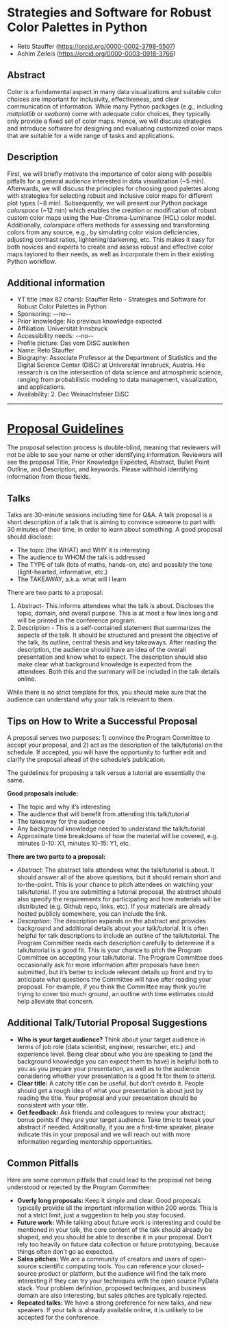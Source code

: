 # Strategies and Software for Robust Color Palettes in Python

* Reto Stauffer (https://orcid.org/0000-0002-3798-5507)
* Achim Zeileis (https://orcid.org/0000-0003-0918-3766)

## Abstract

Color is a fundamental aspect in many data visualizations and suitable color
choices are important for inclusivity, effectiveness, and clear communication
of information. While many Python packages (e.g., including _matplotlib_ or
_seaborn_) come with adequate color choices, they typically only provide a
fixed set of color maps. Hence, we will discuss strategies and introduce
software for designing and evaluating customized color maps that are suitable
for a wide range of tasks and applications.

## Description

First, we will briefly motivate the importance of color along with possible
pitfalls for a general audience interested in data visualization (~5 min).
Afterwards, we will discuss the principles for choosing good palettes
along with strategies for selecting robust and inclusive color maps for
different plot types (~8 min). Subsequently, we will present our Python package
_colorspace_ (~12 min) which enables the creation or modification of robust
custom color maps using the Hue-Chroma-Luminance (HCL) color model.
Additionally, _colorspace_ offers methods for assessing and transforming colors
from any source, e.g., by simulating color vision deficiencies, adjusting
contrast ratios, lightening/darkening, etc. This makes it easy for both novices
and experts to create and assess robust and effective color maps taylored to
their needs, as well as incorporate them in their existing Python workflow.


## Additional information

* YT title (max 82 chars): Stauffer Reto - Strategies and Software for Robust Color Palettes in Python
* Sponsoring: --no--
* Prior knowledge: No previous knowledge expected
* Affiliation: Universität Innsbruck
* Accessibility needs: --no--
* Profile picture: Das vom DiSC ausleihen
* Name: Reto Stauffer
* Biography: Associate Professor at the Department of Statistics and the Digital Science Center (DiSC) at Universität Innsbruck, Austria. His research is on the intersection of data science and atmospheric science, ranging from probabilistic modeling to data management, visualization, and applications.
* Availability: 2. Dec Weinachtsfeier DiSC



---

# [Proposal Guidelines](https://pydata.org/global2024/call-for-proposals)

The proposal selection process is double-blind, meaning that reviewers will not
be able to see your name or other identifying information. Reviewers will see
the proposal Title, Prior Knowledge Expected, Abstract, Bullet Point Outline,
and Description, and keywords. Please withhold identifying information from
those fields.

## Talks

Talks are 30-minute sessions including time for Q&A. A talk proposal is a short
description of a talk that is aiming to convince someone to part with 30
minutes of their time, in order to learn about something. A good proposal
should disclose:

* The topic (the WHAT) and WHY it is interesting
* The audience to WHOM the talk is addressed
* The TYPE of talk (lots of maths, hands-on, etc) and possibly the tone
  (light-hearted, informative, etc.)
* The TAKEAWAY, a.k.a. what will I learn

There are two parts to a proposal:

1. Abstract- This informs attendees what the talk is about. Discloses the
   topic, domain, and overall purpose. This is at most a few lines long and
   will be printed in the conference program.
2. Description - This is a self-contained statement that summarizes the aspects
   of the talk. It should be structured and present the objective of the talk,
   its outline, central thesis and key takeaways. After reading the
   description, the audience should have an idea of the overall presentation
   and know what to expect. The description should also make clear what
   background knowledge is expected from the attendees. Both this and the
   summary will be included in the talk details online.

While there is no strict template for this, you should make sure that the
audience can understand why your talk is relevant to them.


## Tips on How to Write a Successful Proposal

A proposal serves two purposes: 1) convince the Program Committee to accept
your proposal, and 2) act as the description of the talk/tutorial on the
schedule. If accepted, you will have the opportunity to further edit and
clarify the proposal ahead of the schedule’s publication.

The guidelines for proposing a talk versus a tutorial are essentially the same. 

**Good proposals include:**

* The topic and why it’s interesting
* The audience that will benefit from attending this talk/tutorial
* The takeaway for the audience
* Any background knowledge needed to understand the talk/tutorial
* Approximate time breakdowns of how the material will be covered, e.g. minutes
  0-10: X1, minutes 10-15: Y1, etc.

**There are two parts to a proposal:**

* _Abstract:_ The abstract tells attendees what the talk/tutorial is about. It
  should answer all of the above questions, but it should remain short and
  to-the-point. This is your chance to pitch attendees on watching your
  talk/tutorial. If you are submitting a tutorial proposal, the abstract should
  also specify the requirements for participating and how materials will be
  distributed (e.g. Github repo, links, etc). If your materials are already
  hosted publicly somewhere, you can include the link. 
* _Description:_ The description expands on the abstract and provides
  background and additional details about your talk/tutorial. It is often
  helpful for talk descriptions to include an outline of the talk/tutorial. The
  Program Committee reads each description carefully to determine if a
  talk/tutorial is a good fit. This is your chance to pitch the Program
  Committee on accepting your talk/tutorial. The Program Committee does
  occasionally ask for more information after proposals have been submitted,
  but it’s better to include relevant details up front and try to anticipate
  what questions the Committee will have after reading your proposal. For
  example, if you think the Committee may think you’re trying to cover too much
  ground, an outline with time estimates could help alleviate that concern.

## Additional Talk/Tutorial Proposal Suggestions

* **Who is your target audience?** Think about your target audience in terms of
  job role (data scientist, engineer, researcher, etc.) and experience level.
  Being clear about who you are speaking to (and the background knowledge you
  can expect them to have) is helpful both to you as you prepare your
  presentation, as well as to the audience considering whether your
  presentation is a good fit for them to attend.
* **Clear title:** A catchy title can be useful, but don’t overdo it. People
  should get a rough idea of what your presentation is about just by reading
  the title. Your proposal and your presentation should be consistent with your
  title.
* **Get feedback:** Ask friends and colleagues to review your abstract; bonus
  points if they are your target audience. Take time to tweak your abstract if
  needed. Additionally, if you are a first-time speaker, please indicate this
  in your proposal and we will reach out with more information regarding
  mentorship opportunities.

## Common Pitfalls

Here are some common pitfalls that could lead to the proposal not being
understood or rejected by the Program Committee:

* **Overly long proposals:** Keep it simple and clear. Good proposals typically
  provide all the important information within 200 words. This is not a strict
  limit, just a suggestion to help you stay focused.
* **Future work:** While talking about future work is interesting and could be
  mentioned in your talk, the core content of the talk should already be
  shaped, and you should be able to describe it in your proposal. Don’t rely
  too heavily on future data collection or future prototyping, because things
  often don’t go as expected.
* **Sales pitches:** We are a community of creators and users of open-source
  scientific computing tools. You can reference your closed-source product or
  platform, but the audience will find the talk more interesting if they can
  try your techniques with the open source PyData stack. Your problem
  definition, proposed techniques, and business domain are also interesting,
  but sales pitches are typically rejected.
* **Repeated talks:** We have a strong preference for new talks, and new
  speakers. If your talk is already available online, it is unlikely to be
  accepted for the conference. 


